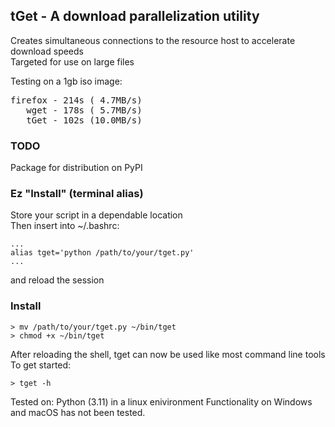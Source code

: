 ## tGet - A download parallelization utility

Creates simultaneous connections to the resource host to accelerate download speeds \
Targeted for use on large files

Testing on a 1gb iso image: 
<pre>
firefox - 214s ( 4.7MB/s)
   wget - 178s ( 5.7MB/s)
   tGet - 102s (10.0MB/s)
</pre>

### TODO

Package for distribution on PyPI

### Ez "Install" (terminal alias)

Store your script in a dependable location \
Then insert into ~/.bashrc:
```
...
alias tget='python /path/to/your/tget.py'
...
```
 and reload the session

 ### Install
 ```
 > mv /path/to/your/tget.py ~/bin/tget
 > chmod +x ~/bin/tget
 ```

 After reloading the shell, tget can now be used like most command line tools
 To get started:
 ```
 > tget -h
 ```
 Tested on: Python (3.11) in a linux enivironment
 Functionality on Windows and macOS has not been tested.
